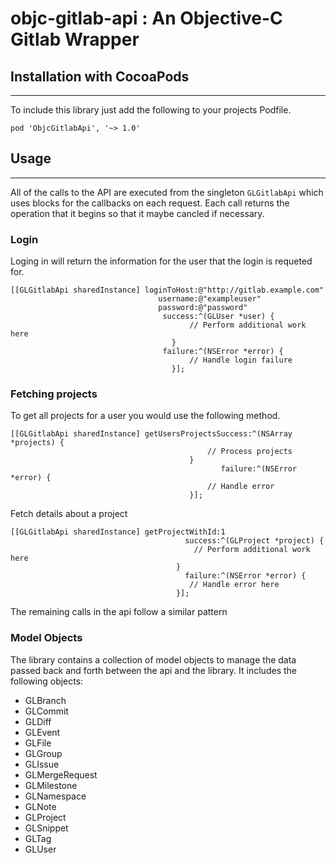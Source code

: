 objc-gitlab-api : An Objective-C Gitlab Wrapper
===============================================

## Installation with CocoaPods

<hr/>

To include this library just add the following to your projects Podfile.

```
pod 'ObjcGitlabApi', '~> 1.0'
```

## Usage

<hr/>

All of the calls to the API are executed from the singleton ```GLGitlabApi``` which uses blocks for the callbacks on each request.  Each call returns the operation that it begins so that it maybe cancled if necessary.

### Login

Loging in will return the information for the user that the login is requeted for. 

```Smalltalk
[[GLGitlabApi sharedInstance] loginToHost:@"http://gitlab.example.com"
								 username:@"exampleuser"
				 				 password:@"password"
				  				  success:^(GLUser *user) {
									  	// Perform additional work here
									}
								  failure:^(NSError *error) {
								  		// Handle login failure
				  					}];
```

### Fetching projects

To get all projects for a user you would use the following method.

```Smalltalk
[[GLGitlabApi sharedInstance] getUsersProjectsSuccess:^(NSArray *projects) {
											// Process projects
										}
					       				       failure:^(NSError *error) {
											// Handle error
										}];
```

Fetch details about a project

```Smalltalk
[[GLGitlabApi sharedInstance] getProjectWithId:1
  	                                   success:^(GLProject *project) {
		                                 // Perform additional work here
        		                     }
                	                   failure:^(NSError *error) {
                                 		// Handle error here
		                             }];
```

The remaining calls in the api follow a similar pattern

### Model Objects

The library contains a collection of model objects to manage the data passed back and forth between the api and the library.  It includes the following objects:

- GLBranch
- GLCommit
- GLDiff
- GLEvent
- GLFile
- GLGroup
- GLIssue
- GLMergeRequest
- GLMilestone
- GLNamespace
- GLNote
- GLProject
- GLSnippet
- GLTag
- GLUser
